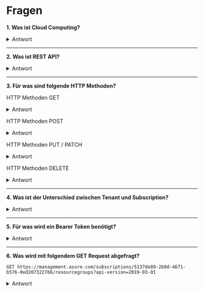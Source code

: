 # Fragen

**1. Was ist Cloud Computing?**
<details><summary>Antwort</summary><p>
Cloud Computing beinhaltet Technologien und Geschäftsmodelle um IT Ressourcen dynamisch zur Verfügung zu stellen und ihre Nutzung nach flexiblen Bezahlmodellen abzurechnen. Anstelle IT Ressourcen, beispielsweise Server oder Anwendungen, in unternehmenseigenen Rechenzentren zu betreiben, sind diese bedarfsorientiert und flexibel in Form eines dienstleistungsbasierten Geschäftsmodells über das Internet oder ein Intranet verfügbar.
</p></details>

---

**2. Was ist REST API?**
<details><summary>Antwort</summary><p>
REST API steht für "Representational State Transfer" und "Application Programming Interface". Sie macht den Austausch von Informationen möglich, wenn diese sich auf unterschiedlichen Systemen befinden. Im Zeitalter von Desktop-PCs und mobilen Geräten wie Tablets oder Smartphones trifft man oft auf solche unterschiedlichen Systeme, die den Einsatz von REST API notwendig machen. Man spricht bei REST API auch von der Maschine-Maschine-Kommunikation, da die verschiedenen Systeme und Geräte zusammengebracht werden und gewissermaßen die „gleiche Sprache“ sprechen. Dank REST API ist es möglich, Informationen und Aufgaben auf verschiedene Server zu verteilen und mit Hilfe eines HTTP Requests anzufordern. Der HTTP Request setzt sich aus dem Endpoint und den entsprechenden Parametern zusammen.
</p></details>

---
**3. Für was sind folgende HTTP Methoden?**

HTTP Methoden GET
<details><summary>Antwort</summary><p>
GET &rarr; Fordert Daten vom Server an
</p></details>

HTTP Methoden POST
<details><summary>Antwort</summary><p>
POST &rarr; Übermittelt Daten an den Server
</p></details>

HTTP Methoden PUT / PATCH
<details><summary>Antwort</summary><p>
PUT / PATCH &rarr; Ändert bestehende Daten auf dem Server
</p></details>

HTTP Methoden DELETE
<details><summary>Antwort</summary><p>
DELETE &rarr; Löscht bestehende Daten auf dem Server
</p></details>

---

**4. Was ist der Unterschied zwischen Tenant und Subscription?**
<details><summary>Antwort</summary><p>
Azure-Tenant ist ein Verzeichnis, Subscription ist ein Abonement oder Ordner. Ein Verzeichnis kann immer mehrer Ordner haben, aber ein Ordner kann nicht mehrere Verzeichnissse haben.
</p></details>

---

**5. Für was wird ein Bearer Token benötigt?**
<details><summary>Antwort</summary><p>
Ein Bearer Token wird im Authorization-Header von REST benötigt um Anforderungen an geschützte Ressourcen senden zu können. Ohne diesen Authorization-Header weiss die gegenüberliegende Ressource ansonsten nicht wer eine Anforderung senden möchte, daher ist der Bearer Token ein HTTP-Authentifizierungsschema.
</p></details>

---

**6. Was wird mit folgendem GET Request abgefragt?**<br>
```
GET https://management.azure.com/subscriptions/5137de89-2b0d-4671-b576-0ed207322766/resourcegroups?api-version=2019-03-01
```
<details><summary>Antwort</summary><p>
Die Ressourcengruppen der SubscriptionId "5137de89-2b0d-4671-b576-0ed207322766", dies kann beispielsweise ein Storage sein oder ein Netzwerküberwachungsdienst von Azure. Weitere Ressourcengruppen finden Sie im Kapitel 00-Grundlagen.
</p></details>
